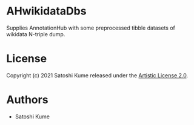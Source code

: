 # AHwikidataDbs
Supplies AnnotationHub with some preprocessed tibble datasets of wikidata N-triple dump.

# License
Copyright (c) 2021 Satoshi Kume released under the [Artistic License 2.0](http://www.perlfoundation.org/artistic_license_2_0).

# Authors
- Satoshi Kume

